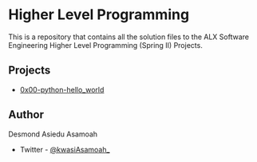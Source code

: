 # Higher Level Programming

This is a repository that contains all the solution files to the 
ALX Software Engineering Higher Level Programming (Spring II) Projects.

## Projects

- [0x00-python-hello_world](./0x00-python-hello_world)

## Author

Desmond Asiedu Asamoah
- Twitter - [@kwasiAsamoah_](https://www.twitter.com/kwasiAsamoah_)

